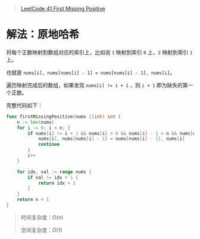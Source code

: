 > [LeetCode 41 First Missing Positive](https://leetcode.cn/problems/first-missing-positive)

# 解法：原地哈希

将每个正数映射到数组对应的索引上，比如说 `1` 映射到索引 `0` 上，`2` 映射到索引 `1` 上。

也就是 `nums[i], nums[nums[i] - 1] = nums[nums[i] - 1], nums[i]`。

遍历映射完成后的数组，如果发现 `nums[i] != i + 1` ，则 `i + 1` 即为缺失的第一个正数。

完整代码如下：

```go
func firstMissingPositive(nums []int) int {
	n := len(nums)
    for i := 0; i < n; {
        if nums[i] != i + 1 && nums[i] > 0 && nums[i] - 1 < n && nums[nums[i] - 1] != nums[i] {
            nums[i], nums[nums[i] - 1] = nums[nums[i] - 1], nums[i]
			continue
        }
		i++
    }

	for idx, val := range nums {
		if val != idx + 1 {
			return idx + 1
		}
	}
	return n + 1
}
```

> 时间复杂度：$O(n)$
>
> 空间复杂度：$O(1)$
